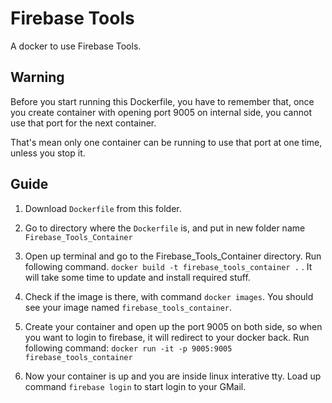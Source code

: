 # Firebase Tools
A docker to use Firebase Tools.


## Warning

Before you start running this Dockerfile, you have to remember that, once you create container with opening port 9005 on internal side, you cannot use that port for the next container.

That's mean only one container can be running to use that port at one time, unless you stop it.


## Guide

1. Download ```Dockerfile``` from this folder.

2. Go to directory where the ```Dockerfile``` is, and put in new folder name ```Firebase_Tools_Container```

3. Open up terminal and go to the Firebase_Tools_Container directory. Run following command. ```docker build -t firebase_tools_container .``` . It will take some time to update and install required stuff.

4. Check if the image is there, with command ```docker images```. You should see your image named ```firebase_tools_container```.

5. Create your container and open up the port 9005 on both side, so when you want to login to firebase, it will redirect to your docker back. Run following command: ```docker run -it -p 9005:9005 firebase_tools_container```

6. Now your container is up and you are inside linux interative tty. Load up command ```firebase login``` to start login to your GMail.